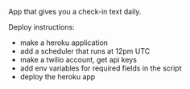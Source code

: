 App that gives you a check-in text daily.

Deploy instructions:

- make a heroku application
- add a scheduler that runs at 12pm UTC
- make a twilio account, get api keys
- add env variables for required fields in the script
- deploy the heroku app
